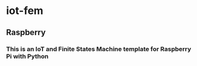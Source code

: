 # iot-fem
## Raspberry
### This is an IoT and Finite States Machine template for Raspberry Pi with Python

